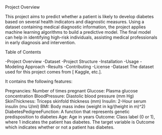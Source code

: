 Project Overview

This project aims to predict whether a patient is likely to develop diabetes based on several health indicators and diagnostic measures. Using a dataset containing medical diagnostic information, the project applies machine learning algorithms to build a predictive model. The final model can help in identifying high-risk individuals, assisting medical professionals in early diagnosis and intervention.

Table of Contents

-Project Overview
-Dataset
-Project Structure
-Installation
-Usage
-Modeling Approach
-Results
-Contributing
-License
-Dataset
The dataset used for this project comes from [ Kaggle, etc.]. 

It contains the following features:

Pregnancies: Number of times pregnant
Glucose: Plasma glucose concentration
BloodPressure: Diastolic blood pressure (mm Hg)
SkinThickness: Triceps skinfold thickness (mm)
Insulin: 2-Hour serum insulin (mu U/ml)
BMI: Body mass index (weight in kg/(height in m)^2)
DiabetesPedigreeFunction: A function that represents genetic predisposition to diabetes
Age: Age in years
Outcome: Class label (0 or 1), where 1 indicates the patient has diabetes.
The target variable is Outcome which indicates whether or not a patient has diabetes.
